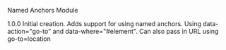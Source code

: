 Named Anchors Module 

1.0.0 Initial creation. Adds support for using named anchors. 
Using data-action="go-to" and data-where="#element". Can also pass in URL using go-to=location
